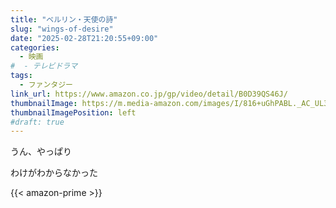 ```yaml
---
title: "ベルリン・天使の詩"
slug: "wings-of-desire"
date: "2025-02-28T21:20:55+09:00"
categories:
  - 映画
#  - テレビドラマ
tags:
  - ファンタジー
link_url: https://www.amazon.co.jp/gp/video/detail/B0D39QS46J/
thumbnailImage: https://m.media-amazon.com/images/I/816+uGhPABL._AC_UL320_.jpg
thumbnailImagePosition: left
#draft: true
---
```

うん、やっぱり
<!--more-->
わけがわからなかった

{{< amazon-prime >}}
